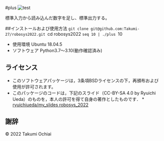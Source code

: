 #plus	![test](https://github.com/Takumi-27/robosys2022/actions/workflows/test.yml/badge.svg)

標準入力から読み込んだ数字を足し、標準出力する。

##インストールおよび使用方法
`git clone git@github.com:Takumi-27/robosys2022.git
`cd robosys2022
`seq 10 | ./plus
`10

* 使用環境 Ubuntu 18.04.5
* ソフトウェア Python3.7～3.10(動作確認済み)

## ライセンス
* このソフトウェアパッケージは，3条項BSDライセンスの下，再頒布および使用が許可されます。
* このパッケージのコードは，下記のスライド（CC-BY-SA 4.0 by Ryuichi Ueda）のものを，本人の許可を得て自身の著作としたものです．
      * [ryuichiueda/my_slides robosys_2022](https://github.com/ryuichiueda/my_slides/tree/master/robosys_2022)

## 謝辞


© 2022 Takumi Ochiai



